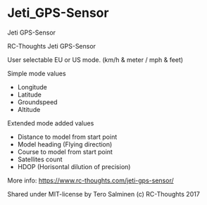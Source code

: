 # Jeti_GPS-Sensor
Jeti GPS-Sensor

   RC-Thoughts Jeti GPS-Sensor
 
   User selectable EU or US mode. (km/h & meter / mph & feet)

   Simple mode values
   - Longitude
   - Latitude
   - Groundspeed
   - Altitude

   Extended mode added values
   - Distance to model from start point
   - Model heading (Flying direction)
   - Course to model from start point
   - Satellites count
   - HDOP (Horisontal dilution of precision)

More info: https://www.rc-thoughts.com/jeti-gps-sensor/

Shared under MIT-license by Tero Salminen (c) RC-Thoughts 2017